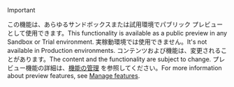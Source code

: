 > [!IMPORTANT]
> <span data-ttu-id="cfd3d-101">この機能は、あらゆるサンドボックスまたは試用環境でパブリック プレビューとして使用できます。</span><span class="sxs-lookup"><span data-stu-id="cfd3d-101">This functionality is available as a public preview in any Sandbox or Trial environment.</span></span> <span data-ttu-id="cfd3d-102">実稼動環境では使用できません。</span><span class="sxs-lookup"><span data-stu-id="cfd3d-102">It's not available in Production environments.</span></span> <span data-ttu-id="cfd3d-103">コンテンツおよび機能は、変更されることがあります。</span><span class="sxs-lookup"><span data-stu-id="cfd3d-103">The content and the functionality are subject to change.</span></span> <span data-ttu-id="cfd3d-104">プレビュー機能の詳細は、[機能の管理](../hr-admin-manage-features.md) を参照してください。</span><span class="sxs-lookup"><span data-stu-id="cfd3d-104">For more information about preview features, see [Manage features](../hr-admin-manage-features.md).</span></span>